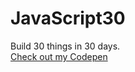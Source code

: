 # JavaScript30
Build 30 things in 30 days.<br />
[Check out my Codepen](https://codepen.io/trobes/)

